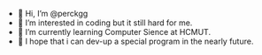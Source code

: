 - 👋 Hi, I’m @perckgg
- 👀 I’m interested in coding but it still hard for me.
- 🌱 I’m currently learning Computer Sience at HCMUT.
- 💞️ I hope that i can dev-up a special program in the nearly future.


<!---
perckgg/perckgg is a ✨ special ✨ repository because its `README.md` (this file) appears on your GitHub profile.
You can click the Preview link to take a look at your changes.
--->
